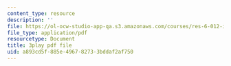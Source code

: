 ```yaml
---
content_type: resource
description: ''
file: https://ol-ocw-studio-app-qa.s3.amazonaws.com/courses/res-6-012-introduction-to-probability-spring-2018/a893cd5f885e496782733bddaf2af750_FT0ptFu6dVA.pdf
file_type: application/pdf
resourcetype: Document
title: 3play pdf file
uid: a893cd5f-885e-4967-8273-3bddaf2af750
---
```

